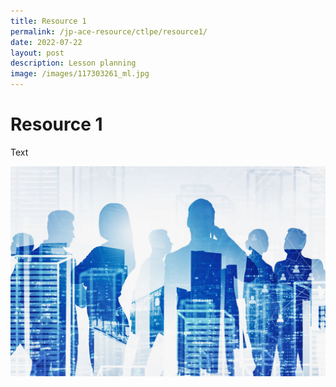 ```yaml
---
title: Resource 1
permalink: /jp-ace-resource/ctlpe/resource1/
date: 2022-07-22
layout: post
description: Lesson planning
image: /images/117303261_ml.jpg
---
```

# Resource 1

Text

![](/images/129406156_ml.jpg)